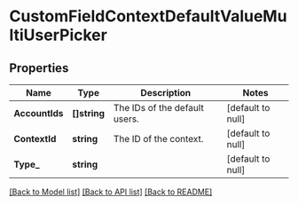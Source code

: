 # CustomFieldContextDefaultValueMultiUserPicker

## Properties
Name | Type | Description | Notes
------------ | ------------- | ------------- | -------------
**AccountIds** | **[]string** | The IDs of the default users. | [default to null]
**ContextId** | **string** | The ID of the context. | [default to null]
**Type_** | **string** |  | [default to null]

[[Back to Model list]](../README.md#documentation-for-models) [[Back to API list]](../README.md#documentation-for-api-endpoints) [[Back to README]](../README.md)

